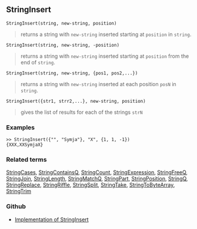 ## StringInsert

```
StringInsert(string, new-string, position)
```

> returns a string with `new-string` inserted starting at `position` in `string`.

```
StringInsert(string, new-string, -position)
```

> returns a string with `new-string` inserted starting at `position` from the end of `string`.

```
StringInsert(string, new-string, {pos1, pos2,...})
```

> returns a string with `new-string` inserted at each position `posN` in `string`.

```
StringInsert({str1, strr2,...}, new-string, position)
```

> gives the list of results for each of the strings `strN`

### Examples

```
>> StringInsert({"", "Symja"}, "X", {1, 1, -1}) 
{XXX,XXSymjaX}
```

### Related terms
[StringCases](StringCases.md), [StringContainsQ](StringContainsQ.md), [StringCount](StringCount.md), [StringExpression](StringExpression.md), [StringFreeQ](StringFreeQ.md), [StringJoin](StringJoin.md), [StringLength](StringLength.md), [StringMatchQ](StringMatchQ.md), [StringPart](StringPart.md), [StringPosition](StringPosition.md), [StringQ](StringQ.md), [StringReplace](StringReplace.md), [StringRiffle](StringRiffle.md), [StringSplit](StringSplit.md), [StringTake](StringTake.md), [StringToByteArray](StringToByteArray.md), [StringTrim](StringTrim.md)

### Github

* [Implementation of StringInsert](https://github.com/axkr/symja_android_library/blob/master/symja_android_library/matheclipse-core/src/main/java/org/matheclipse/core/builtin/StringFunctions.java#L1648) 
